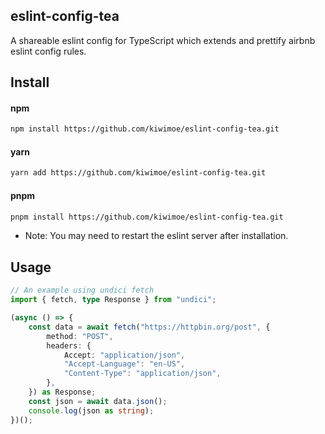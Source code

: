 ## eslint-config-tea
A shareable eslint config for TypeScript which extends and prettify airbnb eslint config rules.

## Install
#### npm
```sh
npm install https://github.com/kiwimoe/eslint-config-tea.git
```
#### yarn
```sh
yarn add https://github.com/kiwimoe/eslint-config-tea.git
```
#### pnpm
```sh
pnpm install https://github.com/kiwimoe/eslint-config-tea.git
```
- Note: You may need to restart the eslint server after installation.

## Usage
```ts
// An example using undici fetch
import { fetch, type Response } from "undici";

(async () => {
    const data = await fetch("https://httpbin.org/post", {
        method: "POST",
        headers: {
            Accept: "application/json",
            "Accept-Language": "en-US",
            "Content-Type": "application/json",
        },
    }) as Response;
    const json = await data.json();
    console.log(json as string);
})();
```
